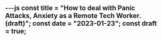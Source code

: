 ---js
const title = "How to deal with Panic Attacks, Anxiety as a Remote Tech Worker. (draft)";
const date = "2023-01-23";
const draft = true;
---